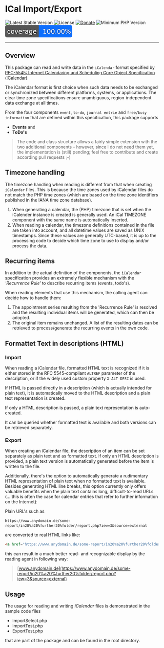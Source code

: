 # ICal Import/Export

 ![Latest Stable Version](https://img.shields.io/badge/release-v1.0.0-brightgreen.svg)
 ![License](https://img.shields.io/packagist/l/gomoob/php-pushwoosh.svg) 
 [![Donate](https://img.shields.io/static/v1?label=donate&message=PayPal&color=orange)](https://www.paypal.me/SKientzler/5.00EUR)
 ![Minimum PHP Version](https://img.shields.io/badge/php-%3E%3D%208.2-8892BF.svg)
 ![PhpUnit coverage](./PhpUnitCoverage.svg) 
 
----------
## Overview

This package can read and write data in the `iCalendar` format specified by 
[RFC-5545: Internet Calendaring and Scheduling Core Object Specification (iCalendar)](https://www.rfc-editor.org/rfc/rfc5545.html)

The iCalendar format is first choice when such data needs to be exchanged or synchronized 
between different platforms, systems, or applications. The clear time zone specifications 
ensure unambiguous, region-independent data exchange at all times.

From the four components `event`, `to-do`, `journal entrie` and `free/busy information`
that are defined within this specification, this package supports

- **Events** and
- **ToDo's**

> The code and class structure allows a fairly simple extension with the two additional 
> components - however, since I do not need them yet, the implementation is (still) 
> pending; feel free to contribute and create according pull requests ;-) 

 ## Timezone handling

 The timezone handling when reading is different from that when creating `iCalendar`
 files. This is because the time zones used by iCalendar files do not match the PHP 
 time zones (which are based on the time zone identifiers published in the IANA time
 zone database).
 
 1. When generating a calendar, the (PHP) timezone that is set when the iCalender 
    instance is created is generally used. An iCal TIMEZONE component with the same 
    name is automatically inserted.
 2. When reading a calendar, the timezone definitions contained in the file are taken
    into account, and all datetime values ​​are saved as UNIX timestamps. Since these
    values ​​are generally UTC-based, it is up to the processing code to decide which
    time zone to use to display and/or process the data.
    
## Recurring items

In addition to the actual definition of the components, the `iCalendar` specification 
provides an extremely flexible mechanism with the *'Recurrence Rule'* to describe 
recurring items (events, todo's).

When reading elements that use this mechanism, the calling agent can decide how to 
handle them:

1. The appointment series resulting from the 'Recurrence Rule' is resolved and the 
   resulting individual items will be generated, which can then be adopted.
2. The original item remains unchanged. A list of the resulting dates can be retrieved 
   to process/generate the recurring events in the own code.   
   
## Formattet Text in descriptions (HTML)

### Import
When reading a iCalendar file, formatted HTML text is recognized if it is either stored 
in the RFC 5545-compliant `ALTREP` parameter of the description, or if the widely used 
custom property `X-ALT-DESC` is used.
  
If HTML is passed directly in a description (which is actually intended for plain text), 
it is automatically moved to the HTML description and a plain text representation is 
created.

If only a HTML description is passed, a plain text representation is auto-created.

It can be queried whether formatted text is available and both versions can be retrieved 
separately.

### Export
When creating an iCalendar file, the description of an item can be set separately as 
plain text and as formatted text. If only an HTML description is provided, a plain text 
version is automatically generated before the item is written to the file.

Additionally, there's the option to automatically generate a rudimentary HTML 
representation of plain text when no formatted text is available. Besides generating HTML 
line breaks, this option currently only offers valuable benefits when the plain text 
contains long, difficult-to-read URLs (... this is often the case for calendar entries 
that refer to further information on the Internet):

Plain URL's such as 
```
https://www.anydomain.de/some-report/in20%a20%further20%folder/report.php?iew=3&source=external
```
are converted to real HTML links like:

```HTML
<a href="https://www.anydomain.de/some-report/in20%a20%further20%folder/report.php?iew=3&source=external">www.anydomain.de</a>
```

this can result in a much better read- and recognizable display by the reading agent in following way:

> [www.anydomain.de](https://www.anydomain.de/some-report/in20%a20%further20%folder/report.php?iew=3&source=external)

## Usage

The usage for reading and writing *iCalendar* files is demonstrated in the sample code files

- ImportSelect.php
- ImportTest.php
- ExportTest.php

that are part of the package and can be found in the root directory.

  



